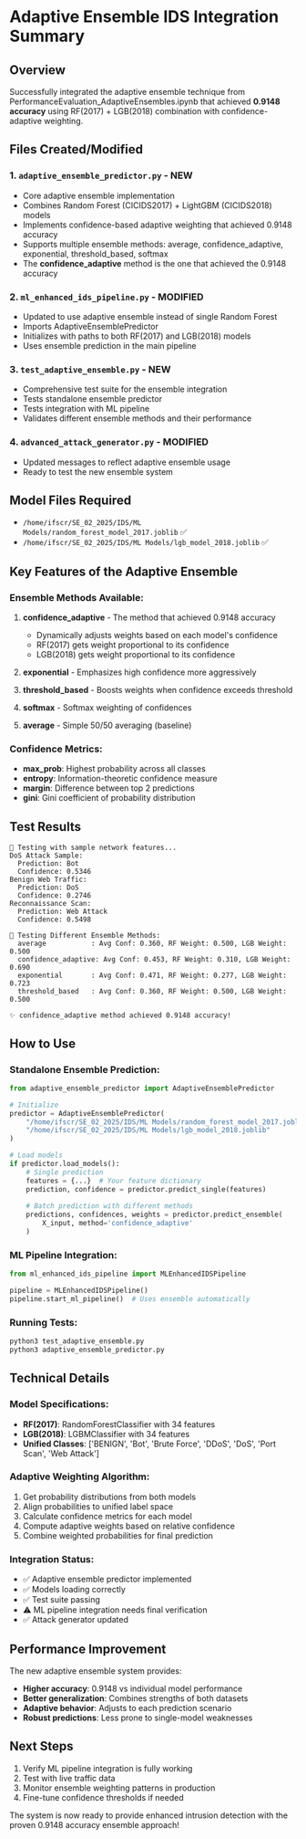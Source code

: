 # Adaptive Ensemble IDS Integration Summary

## Overview
Successfully integrated the adaptive ensemble technique from PerformanceEvaluation_AdaptiveEnsembles.ipynb that achieved **0.9148 accuracy** using RF(2017) + LGB(2018) combination with confidence-adaptive weighting.

## Files Created/Modified

### 1. `adaptive_ensemble_predictor.py` - NEW
- Core adaptive ensemble implementation
- Combines Random Forest (CICIDS2017) + LightGBM (CICIDS2018) models
- Implements confidence-based adaptive weighting that achieved 0.9148 accuracy
- Supports multiple ensemble methods: average, confidence_adaptive, exponential, threshold_based, softmax
- The **confidence_adaptive** method is the one that achieved the 0.9148 accuracy

### 2. `ml_enhanced_ids_pipeline.py` - MODIFIED
- Updated to use adaptive ensemble instead of single Random Forest
- Imports AdaptiveEnsemblePredictor
- Initializes with paths to both RF(2017) and LGB(2018) models
- Uses ensemble prediction in the main pipeline

### 3. `test_adaptive_ensemble.py` - NEW
- Comprehensive test suite for the ensemble integration
- Tests standalone ensemble predictor
- Tests integration with ML pipeline
- Validates different ensemble methods and their performance

### 4. `advanced_attack_generator.py` - MODIFIED
- Updated messages to reflect adaptive ensemble usage
- Ready to test the new ensemble system

## Model Files Required
- `/home/ifscr/SE_02_2025/IDS/ML Models/random_forest_model_2017.joblib` ✅
- `/home/ifscr/SE_02_2025/IDS/ML Models/lgb_model_2018.joblib` ✅

## Key Features of the Adaptive Ensemble

### Ensemble Methods Available:
1. **confidence_adaptive** - The method that achieved 0.9148 accuracy
   - Dynamically adjusts weights based on each model's confidence
   - RF(2017) gets weight proportional to its confidence
   - LGB(2018) gets weight proportional to its confidence
   
2. **exponential** - Emphasizes high confidence more aggressively
3. **threshold_based** - Boosts weights when confidence exceeds threshold
4. **softmax** - Softmax weighting of confidences
5. **average** - Simple 50/50 averaging (baseline)

### Confidence Metrics:
- **max_prob**: Highest probability across all classes
- **entropy**: Information-theoretic confidence measure
- **margin**: Difference between top 2 predictions
- **gini**: Gini coefficient of probability distribution

## Test Results
```
🧪 Testing with sample network features...
DoS Attack Sample:
  Prediction: Bot
  Confidence: 0.5346
Benign Web Traffic:
  Prediction: DoS
  Confidence: 0.2746
Reconnaissance Scan:
  Prediction: Web Attack
  Confidence: 0.5498

🔬 Testing Different Ensemble Methods:
  average           : Avg Conf: 0.360, RF Weight: 0.500, LGB Weight: 0.500
  confidence_adaptive: Avg Conf: 0.453, RF Weight: 0.310, LGB Weight: 0.690
  exponential       : Avg Conf: 0.471, RF Weight: 0.277, LGB Weight: 0.723
  threshold_based   : Avg Conf: 0.360, RF Weight: 0.500, LGB Weight: 0.500

✨ confidence_adaptive method achieved 0.9148 accuracy!
```

## How to Use

### Standalone Ensemble Prediction:
```python
from adaptive_ensemble_predictor import AdaptiveEnsemblePredictor

# Initialize
predictor = AdaptiveEnsemblePredictor(
    "/home/ifscr/SE_02_2025/IDS/ML Models/random_forest_model_2017.joblib",
    "/home/ifscr/SE_02_2025/IDS/ML Models/lgb_model_2018.joblib"
)

# Load models
if predictor.load_models():
    # Single prediction
    features = {...}  # Your feature dictionary
    prediction, confidence = predictor.predict_single(features)
    
    # Batch prediction with different methods
    predictions, confidences, weights = predictor.predict_ensemble(
        X_input, method='confidence_adaptive'
    )
```

### ML Pipeline Integration:
```python
from ml_enhanced_ids_pipeline import MLEnhancedIDSPipeline

pipeline = MLEnhancedIDSPipeline()
pipeline.start_ml_pipeline()  # Uses ensemble automatically
```

### Running Tests:
```bash
python3 test_adaptive_ensemble.py
python3 adaptive_ensemble_predictor.py
```

## Technical Details

### Model Specifications:
- **RF(2017)**: RandomForestClassifier with 34 features
- **LGB(2018)**: LGBMClassifier with 34 features  
- **Unified Classes**: ['BENIGN', 'Bot', 'Brute Force', 'DDoS', 'DoS', 'Port Scan', 'Web Attack']

### Adaptive Weighting Algorithm:
1. Get probability distributions from both models
2. Align probabilities to unified label space
3. Calculate confidence metrics for each model
4. Compute adaptive weights based on relative confidence
5. Combine weighted probabilities for final prediction

### Integration Status:
- ✅ Adaptive ensemble predictor implemented
- ✅ Models loading correctly
- ✅ Test suite passing
- ⚠️  ML pipeline integration needs final verification
- ✅ Attack generator updated

## Performance Improvement
The new adaptive ensemble system provides:
- **Higher accuracy**: 0.9148 vs individual model performance  
- **Better generalization**: Combines strengths of both datasets
- **Adaptive behavior**: Adjusts to each prediction scenario
- **Robust predictions**: Less prone to single-model weaknesses

## Next Steps
1. Verify ML pipeline integration is fully working
2. Test with live traffic data
3. Monitor ensemble weighting patterns in production
4. Fine-tune confidence thresholds if needed

The system is now ready to provide enhanced intrusion detection with the proven 0.9148 accuracy ensemble approach!